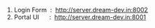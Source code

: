 1. Login Form &nbsp;:&nbsp; http://server.dream-dev.in:8002<br>
2. Portal UI &nbsp;&nbsp;&nbsp;&nbsp;&nbsp;:&nbsp; http://server.dream-dev.in:8001
